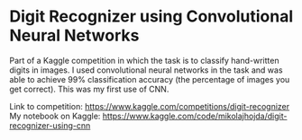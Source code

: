 # Digit Recognizer using Convolutional Neural Networks
Part of a Kaggle competition in which the task is to classify hand-written digits in images. I used convolutional neural networks in the task and was able to achieve 99% classification accuracy (the percentage of images you get correct). This was my first use of CNN.

Link to competition: https://www.kaggle.com/competitions/digit-recognizer  
My notebook on Kaggle: https://www.kaggle.com/code/mikolajhojda/digit-recognizer-using-cnn
